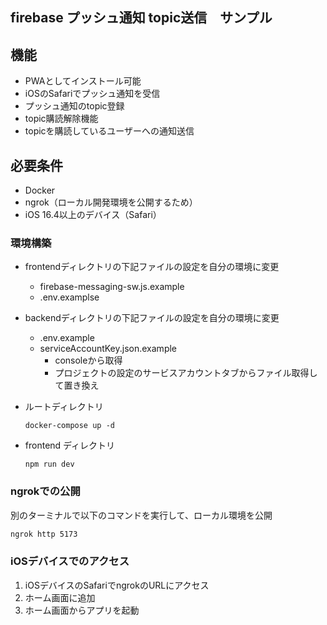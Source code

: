 ## firebase プッシュ通知 topic送信　サンプル

## 機能

- PWAとしてインストール可能
- iOSのSafariでプッシュ通知を受信
- プッシュ通知のtopic登録
- topic購読解除機能
- topicを購読しているユーザーへの通知送信

## 必要条件

- Docker
- ngrok（ローカル開発環境を公開するため）
- iOS 16.4以上のデバイス（Safari）

### 環境構築
* frontendディレクトリの下記ファイルの設定を自分の環境に変更
	* firebase-messaging-sw.js.example
	* .env.examplse
* backendディレクトリの下記ファイルの設定を自分の環境に変更
  * .env.example
  * serviceAccountKey.json.example
    * consoleから取得
    * プロジェクトの設定のサービスアカウントタブからファイル取得して置き換え
 

* ルートディレクトリ
	```
  docker-compose up -d
  ```
* frontend ディレクトリ
	```
  npm run dev
  ```

### ngrokでの公開

別のターミナルで以下のコマンドを実行して、ローカル環境を公開

```bash
ngrok http 5173
```

### iOSデバイスでのアクセス

1. iOSデバイスのSafariでngrokのURLにアクセス
2. ホーム画面に追加
3. ホーム画面からアプリを起動
